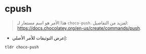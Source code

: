 # cpush

> هذا الأمر هو اسم مستعار لـ `choco-push`.
> لمزيد من التفاصيل: <https://docs.chocolatey.org/en-us/create/commands/push>.

- إعرض التوثيقات للأمر الأصلي:

`tldr choco-push`
